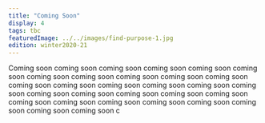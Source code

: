 ```yaml
---
title: "Coming Soon"
display: 4
tags: tbc
featuredImage: ../../images/find-purpose-1.jpg
edition: winter2020-21
---
```

Coming soon coming soon coming soon coming soon coming soon coming soon coming soon coming soon coming soon coming soon coming soon coming soon coming soon coming soon coming soon coming soon coming soon coming soon coming soon coming soon coming soon coming soon coming soon coming soon coming soon coming soon coming soon coming soon coming soon coming soon c